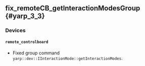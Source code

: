 fix_remoteCB_getInteractionModesGroup {#yarp_3_3}
------------------

### Devices

#### `remote_controlboard`

* Fixed group command `yarp::dev::IInteractionMode::getInteractionModes`.
